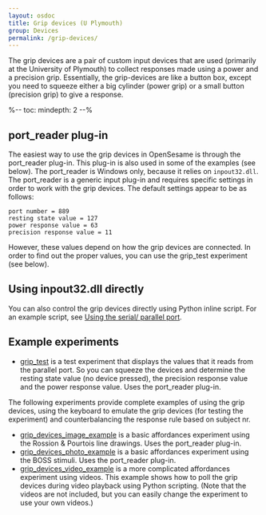 ```yaml
---
layout: osdoc
title: Grip devices (U Plymouth)
group: Devices
permalink: /grip-devices/
---
```


The grip devices are a pair of custom input devices that are used (primarily at the University of Plymouth) to collect responses made using a power and a precision grip. Essentially, the grip-devices are like a button box, except you need to squeeze either a big cylinder (power grip) or a small button (precision grip) to give a response.

%--
toc:
 mindepth: 2
--%

## port_reader plug-in

The easiest way to use the grip devices in OpenSesame is through the port_reader plug-in. This plug-in is also used in some of the examples (see below). The port_reader is Windows only, because it relies on `inpout32.dll`. The port_reader is a generic input plug-in and requires specific settings in order to work with the grip devices. The default settings appear to be as follows:

~~~ .python
port number = 889
resting state value = 127
power response value = 63
precision response value = 11
~~~

However, these values depend on how the grip devices are connected. In order to find out the proper values, you can use the grip_test experiment (see below).

## Using inpout32.dll directly

You can also control the grip devices directly using Python inline script. For an example script, see [Using the serial/ parallel port][serial-parallel].

## Example experiments

- [grip_test][grip-test] is a test experiment that displays the values that it reads from the parallel port. So you can squeeze the devices and determine the resting state value (no device pressed), the precision response value and the power response value. Uses the port_reader plug-in.

The following experiments provide complete examples of using the grip devices, using the keyboard to emulate the grip devices (for testing the experiment) and counterbalancing the response rule based on subject nr.

- [grip_devices_image_example][grip-image] is a basic affordances experiment using the Rossion & Pourtois line drawings. Uses the port_reader plug-in.
- [grip_devices_photo_example][grip-photo] is a basic affordances experiment using the BOSS stimuli. Uses the port_reader plug-in.
- [grip_devices_video_example][grip-video] is a more complicated affordances experiment using videos. This example shows how to poll the grip devices during video playback using Python scripting. (Note that the videos are not included, but you can easily change the experiment to use your own videos.)

[serial-parallel]: /devices/serial-parallel-port/
[grip-test]: http://files.cogsci.nl/software/opensesame/examples/plymouth/grip_test.opensesame.tar.gz
[grip-image]: http://files.cogsci.nl/software/opensesame/examples/plymouth/grip_devices_image_example.opensesame.tar.gz
[grip-photo]: http://files.cogsci.nl/software/opensesame/examples/plymouth/grip_devices_photo_example.opensesame.tar.gz
[grip-video]: http://files.cogsci.nl/software/opensesame/examples/plymouth/grip_devices_video_example.opensesame.tar.gz
